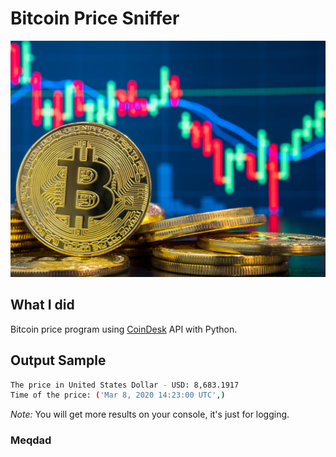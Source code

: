 # Bitcoin Price Sniffer

![Bitcoin](images/Bitcoin.jpg)

## What I did

Bitcoin price program using [CoinDesk](https://www.coindesk.com/coindesk-api) API with Python.

## Output Sample

```bash
The price in United States Dollar - USD: 8,683.1917
Time of the price: ('Mar 8, 2020 14:23:00 UTC',)
```

_Note:_ You will get more results on your console, it's just for logging.

### Meqdad
